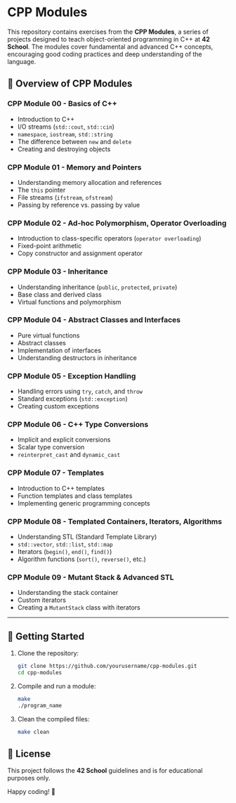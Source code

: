 # CPP Modules

This repository contains exercises from the **CPP Modules**, a series of projects designed to teach object-oriented programming in C++ at **42 School**. The modules cover fundamental and advanced C++ concepts, encouraging good coding practices and deep understanding of the language.

## 📌 Overview of CPP Modules

### **CPP Module 00 - Basics of C++**
- Introduction to C++
- I/O streams (`std::cout`, `std::cin`)
- `namespace`, `iostream`, `std::string`
- The difference between `new` and `delete`
- Creating and destroying objects

### **CPP Module 01 - Memory and Pointers**
- Understanding memory allocation and references
- The `this` pointer
- File streams (`ifstream`, `ofstream`)
- Passing by reference vs. passing by value

### **CPP Module 02 - Ad-hoc Polymorphism, Operator Overloading**
- Introduction to class-specific operators (`operator overloading`)
- Fixed-point arithmetic
- Copy constructor and assignment operator

### **CPP Module 03 - Inheritance**
- Understanding inheritance (`public`, `protected`, `private`)
- Base class and derived class
- Virtual functions and polymorphism

### **CPP Module 04 - Abstract Classes and Interfaces**
- Pure virtual functions
- Abstract classes
- Implementation of interfaces
- Understanding destructors in inheritance

### **CPP Module 05 - Exception Handling**
- Handling errors using `try`, `catch`, and `throw`
- Standard exceptions (`std::exception`)
- Creating custom exceptions

### **CPP Module 06 - C++ Type Conversions**
- Implicit and explicit conversions
- Scalar type conversion
- `reinterpret_cast` and `dynamic_cast`

### **CPP Module 07 - Templates**
- Introduction to C++ templates
- Function templates and class templates
- Implementing generic programming concepts

### **CPP Module 08 - Templated Containers, Iterators, Algorithms**
- Understanding STL (Standard Template Library)
- `std::vector`, `std::list`, `std::map`
- Iterators (`begin()`, `end()`, `find()`)
- Algorithm functions (`sort()`, `reverse()`, etc.)

### **CPP Module 09 - Mutant Stack & Advanced STL**
- Understanding the stack container
- Custom iterators
- Creating a `MutantStack` class with iterators

---

## 🚀 Getting Started

1. Clone the repository:
   ```sh
   git clone https://github.com/yourusername/cpp-modules.git
   cd cpp-modules
   ```
2. Compile and run a module:
   ```sh
   make
   ./program_name
   ```
3. Clean the compiled files:
   ```sh
   make clean
   ```

## 📜 License
This project follows the **42 School** guidelines and is for educational purposes only.

Happy coding! 🚀

